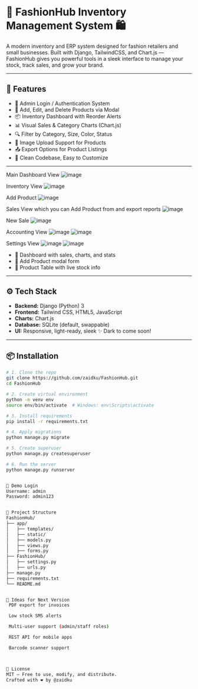 # 👕 FashionHub Inventory Management System 🛍️

A modern inventory and ERP system designed for fashion retailers and small businesses. Built with Django, TailwindCSS, and Chart.js — FashionHub gives you powerful tools in a sleek interface to manage your stock, track sales, and grow your brand.

---

## 🚀 Features

- 🔐 Admin Login / Authentication System
- 🧾 Add, Edit, and Delete Products via Modal
- 📦 Inventory Dashboard with Reorder Alerts
- 📊 Visual Sales & Category Charts (Chart.js)
- 🔍 Filter by Category, Size, Color, Status
- 📁 Image Upload Support for Products
- 📤 Export Options for Product Listings
- 🧠 Clean Codebase, Easy to Customize

---
 Main Dashboard View
![image](https://github.com/user-attachments/assets/16402e98-d0bc-4e08-9b3d-de787400cc1e)

Inventory View
![image](https://github.com/user-attachments/assets/5bcbcd94-4c02-4eab-b5e7-eca4125f262c)

Add Product
![image](https://github.com/user-attachments/assets/b2a59c90-7626-4639-a1b1-6de640c54322)


Sales View which you can Add Product from and export reports 
![image](https://github.com/user-attachments/assets/a1847f30-ff4a-4418-a21e-c169f76c5307)

New Sale
![image](https://github.com/user-attachments/assets/16c3eb35-13c4-4b0e-88a4-dcc5b759c1ed)

Accounting View
![image](https://github.com/user-attachments/assets/8a515d32-5c1d-44ea-8851-97adb8667486)
![image](https://github.com/user-attachments/assets/cf24d575-1bb1-406f-9a4d-d08585d28b49)

Settings View
![image](https://github.com/user-attachments/assets/3ab3b6ac-34c1-4456-9a6a-9201e5103662)
![image](https://github.com/user-attachments/assets/f75ec89e-951d-4030-a104-1ad970efe4cc)



- 📸 Dashboard with sales, charts, and stats
- 🧾 Add Product modal form
- 🧺 Product Table with live stock info

---

## ⚙️ Tech Stack

- **Backend:** Django (Python) 3
- **Frontend:** Tailwind CSS, HTML5, JavaScript
- **Charts:** Chart.js
- **Database:** SQLite (default, swappable)
- **UI:** Responsive, light-ready, sleek ✨ Dark to come soon!

---

## 📦 Installation

```bash
# 1. Clone the repo
git clone https://github.com/zaidku/FashionHub.git
cd FashionHub

# 2. Create virtual environment
python -m venv env
source env/bin/activate  # Windows: env\Scripts\activate

# 3. Install requirements
pip install -r requirements.txt

# 4. Apply migrations
python manage.py migrate

# 5. Create superuser
python manage.py createsuperuser

# 6. Run the server
python manage.py runserver


🔑 Demo Login
Username: admin
Password: admin123


📁 Project Structure
FashionHub/
├── app/
│   ├── templates/
│   ├── static/
│   ├── models.py
│   ├── views.py
│   ├── forms.py
├── FashionHub/
│   ├── settings.py
│   ├── urls.py
├── manage.py
├── requirements.txt
└── README.md


🧠 Ideas for Next Version
 PDF export for invoices

 Low stock SMS alerts

 Multi-user support (admin/staff roles)

 REST API for mobile apps

 Barcode scanner support



📄 License
MIT — Free to use, modify, and distribute.
Crafted with ❤️ by @zaidku
